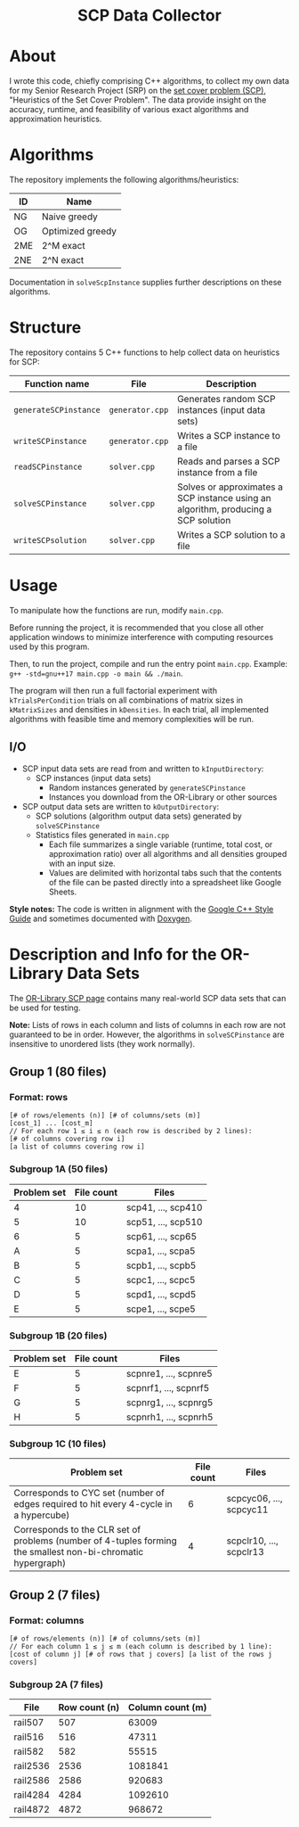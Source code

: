 **<h1 style="text-align: center;">SCP Data Collector</h1>**

# About
I wrote this code, chiefly comprising C++ algorithms, to collect my own data for my Senior Research Project (SRP) on the [set cover problem (SCP)](https://en.wikipedia.org/wiki/Set_cover_problem), "Heuristics of the Set Cover Problem". The data provide insight on the accuracy, runtime, and feasibility of various exact algorithms and approximation heuristics.

# Algorithms
The repository implements the following algorithms/heuristics:

|ID|Name|
|-|-|
|NG|Naive greedy|
|OG|Optimized greedy|
|2ME|2^M exact|
|2NE|2^N exact|

Documentation in `solveScpInstance` supplies further descriptions on these algorithms.

# Structure
The repository contains 5 C++ functions to help collect data on heuristics for SCP:

|Function name|File|Description|
|-|-|-|
|`generateSCPinstance`|`generator.cpp`|Generates random SCP instances (input data sets)|
|`writeSCPinstance`|`generator.cpp`|Writes a SCP instance to a file|
|`readSCPinstance`|`solver.cpp`|Reads and parses a SCP instance from a file|
|`solveSCPinstance`|`solver.cpp`|Solves or approximates a SCP instance using an algorithm, producing a SCP solution|
|`writeSCPsolution`|`solver.cpp`|Writes a SCP solution to a file|

# Usage
To manipulate how the functions are run, modify `main.cpp`.

Before running the project, it is recommended that you close all other application windows to minimize interference with computing resources used by this program.

Then, to run the project, compile and run the entry point `main.cpp`. Example: `g++ -std=gnu++17 main.cpp -o main && ./main`.

The program will then run a full factorial experiment with `kTrialsPerCondition` trials on all combinations of matrix sizes in `kMatrixSizes` and densities in `kDensities`. In each trial, all implemented algorithms with feasible time and memory complexities will be run.

## I/O
- SCP input data sets are read from and written to `kInputDirectory`:
	- SCP instances (input data sets)
		- Random instances generated by `generateSCPinstance`
		- Instances you download from the OR-Library or other sources
- SCP output data sets are written to `kOutputDirectory`:
	- SCP solutions (algorithm output data sets) generated by `solveSCPinstance`
	- Statistics files generated in `main.cpp`
		- Each file summarizes a single variable (runtime, total cost, or approximation ratio) over all algorithms and all densities grouped with an input size.
		- Values are delimited with horizontal tabs such that the contents of the file can be pasted directly into a spreadsheet like Google Sheets.

**Style notes:** The code is written in alignment with the [Google C++ Style Guide](https://google.github.io/styleguide/cppguide.html) and sometimes documented with [Doxygen](https://www.doxygen.nl/index.html).

# Description and Info for the OR-Library Data Sets
The [OR-Library SCP page](http://people.brunel.ac.uk/~mastjjb/jeb/orlib/scpinfo.html) contains many real-world SCP data sets that can be used for testing.

**Note:** Lists of rows in each column and lists of columns in each row are not guaranteed to be in order. However, the algorithms in `solveSCPinstance` are insensitive to unordered lists (they work normally).

## Group 1 (80 files)
### Format: rows
```
[# of rows/elements (n)] [# of columns/sets (m)]
[cost_1] ... [cost_m]
// For each row 1 ≤ i ≤ n (each row is described by 2 lines):
[# of columns covering row i]
[a list of columns covering row i]
```
### Subgroup 1A (50 files)
|Problem set|File count|Files|
|-|-|-|
|4|10|scp41, ..., scp410|
|5|10|scp51, ..., scp510|
|6|5|scp61, ..., scp65|
|A|5|scpa1, ..., scpa5|
|B|5|scpb1, ..., scpb5|
|C|5|scpc1, ..., scpc5|
|D|5|scpd1, ..., scpd5|
|E|5|scpe1, ..., scpe5|
### Subgroup 1B (20 files)
|Problem set|File count|Files|
|-|-|-|
|E|5|scpnre1, ..., scpnre5|
|F|5|scpnrf1, ..., scpnrf5|
|G|5|scpnrg1, ..., scpnrg5|
|H|5|scpnrh1, ..., scpnrh5|
### Subgroup 1C (10 files)
|Problem set|File count|Files|
|-|-|-|
|Corresponds to CYC set (number of edges required to hit every 4-cycle in a hypercube)|6|scpcyc06, ..., scpcyc11|
|Corresponds to the CLR set of problems (number of 4-tuples forming the smallest non-bi-chromatic hypergraph)|4|scpclr10, ..., scpclr13|

## Group 2 (7 files)
### Format: columns
```
[# of rows/elements (n)] [# of columns/sets (m)]
// For each column 1 ≤ j ≤ m (each column is described by 1 line):
[cost of column j] [# of rows that j covers] [a list of the rows j covers]
```
### Subgroup 2A (7 files)
|File|Row count (n)|Column count (m)|
|-|-|-|
|rail507|507|63009|
|rail516|516|47311|
|rail582|582|55515|
|rail2536|2536|1081841|
|rail2586|2586|920683|
|rail4284|4284|1092610|
|rail4872|4872|968672|